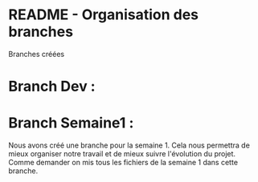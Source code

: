 # README - Organisation des branches
Branches créées
# Branch Dev :


# Branch Semaine1 :

Nous avons créé une branche pour la semaine 1. Cela nous permettra de mieux organiser notre travail et de mieux suivre l'évolution du projet. Comme demander on mis tous les fichiers de la semaine 1 dans cette branche.


